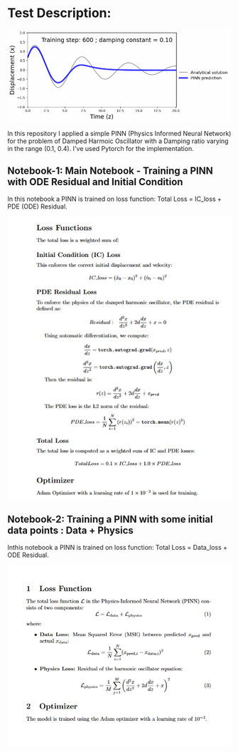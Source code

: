 # Test Description:

![image alt](https://github.com/Mehul1729/Damped-Harmonic-Oscillation-PINN/blob/158536943bd5f6885c86d6193ab77d1239eca636/phy_pinn.gif)

In this repository I applied a simple PINN (Physics Informed Neural Network) for the problem of Damped Harmoic Oscillator with a Damping ratio varying in the range (0.1, 0.4).
I've used Pytorch for the implementation. 

## Notebook-1: Main Notebook - Training a PINN with ODE Residual and Initial Condition
In this notebook a PINN is trained on loss function: Total Loss = IC_loss + PDE (ODE) Residual. 

![image alt](https://github.com/Mehul1729/Damped-Harmonic-Oscillation-PINN/blob/81c67774b50e0e83515613d487511f5b711155e5/icpde.png)

## Notebook-2: Training a PINN with some initial data points : Data + Physics
Inthis notebook a PINN is trained on loss function: Total Loss = Data_loss + ODE Residual.

![image alt](https://github.com/Mehul1729/Damped-Harmonic-Oscillation-PINN/blob/a39bf70cfa692aa491ae5f7fe793f4cf3280ddef/newla.png)

